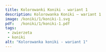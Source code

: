 ```yaml
---
title: Kolorowanki Koniki - wariant 1
description: Kolorowanka Koniki – wariant 1
image: /koniki/1/koniki-1.svg
pdf:   /koniki/1/koniki-1.pdf
tags:
 - zwierzeta
 - koniki
alt: "Kolorowanka koniki - wariant 1"
---
```

